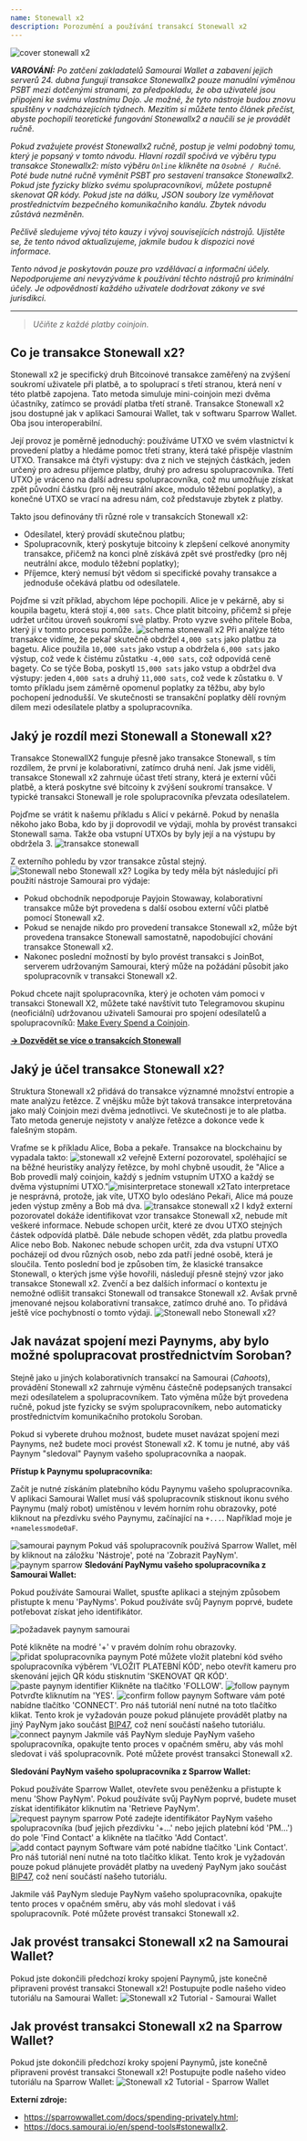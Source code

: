 ```yaml
---
name: Stonewall x2
description: Porozumění a používání transakcí Stonewall x2
---
```

![cover stonewall x2](assets/cover.webp)

***VAROVÁNÍ:** Po zatčení zakladatelů Samourai Wallet a zabavení jejich serverů 24. dubna fungují transakce Stonewallx2 pouze manuální výměnou PSBT mezi dotčenými stranami, za předpokladu, že oba uživatelé jsou připojeni ke svému vlastnímu Dojo. Je možné, že tyto nástroje budou znovu spuštěny v nadcházejících týdnech. Mezitím si můžete tento článek přečíst, abyste pochopili teoretické fungování Stonewallx2 a naučili se je provádět ručně.*

_Pokud zvažujete provést Stonewallx2 ručně, postup je velmi podobný tomu, který je popsaný v tomto návodu. Hlavní rozdíl spočívá ve výběru typu transakce Stonewallx2: místo výběru `Online` klikněte na `Osobně / Ručně`. Poté bude nutné ručně vyměnit PSBT pro sestavení transakce Stonewallx2. Pokud jste fyzicky blízko svému spolupracovníkovi, můžete postupně skenovat QR kódy. Pokud jste na dálku, JSON soubory lze vyměňovat prostřednictvím bezpečného komunikačního kanálu. Zbytek návodu zůstává nezměněn._

_Pečlivě sledujeme vývoj této kauzy i vývoj souvisejících nástrojů. Ujistěte se, že tento návod aktualizujeme, jakmile budou k dispozici nové informace._

_Tento návod je poskytován pouze pro vzdělávací a informační účely. Nepodporujeme ani nevyzýváme k používání těchto nástrojů pro kriminální účely. Je odpovědností každého uživatele dodržovat zákony ve své jurisdikci._

---

> *Učiňte z každé platby coinjoin.*

## Co je transakce Stonewall x2?

Stonewall x2 je specifický druh Bitcoinové transakce zaměřený na zvýšení soukromí uživatele při platbě, a to spoluprací s třetí stranou, která není v této platbě zapojena. Tato metoda simuluje mini-coinjoin mezi dvěma účastníky, zatímco se provádí platba třetí straně. Transakce Stonewall x2 jsou dostupné jak v aplikaci Samourai Wallet, tak v softwaru Sparrow Wallet. Oba jsou interoperabilní.

Její provoz je poměrně jednoduchý: používáme UTXO ve svém vlastnictví k provedení platby a hledáme pomoc třetí strany, která také přispěje vlastním UTXO. Transakce má čtyři výstupy: dva z nich ve stejných částkách, jeden určený pro adresu příjemce platby, druhý pro adresu spolupracovníka. Třetí UTXO je vráceno na další adresu spolupracovníka, což mu umožňuje získat zpět původní částku (pro něj neutrální akce, modulo těžební poplatky), a konečné UTXO se vrací na adresu nám, což představuje zbytek z platby.

Takto jsou definovány tři různé role v transakcích Stonewall x2:
- Odesílatel, který provádí skutečnou platbu;
- Spolupracovník, který poskytuje bitcoiny k zlepšení celkové anonymity transakce, přičemž na konci plně získává zpět své prostředky (pro něj neutrální akce, modulo těžební poplatky);
- Příjemce, který nemusí být vědom si specifické povahy transakce a jednoduše očekává platbu od odesílatele.

Pojďme si vzít příklad, abychom lépe pochopili. Alice je v pekárně, aby si koupila bagetu, která stojí `4,000 sats`. Chce platit bitcoiny, přičemž si přeje udržet určitou úroveň soukromí své platby. Proto vyzve svého přítele Boba, který jí v tomto procesu pomůže.
![schema stonewall x2](assets/en/1.webp)
Při analýze této transakce vidíme, že pekař skutečně obdržel `4,000 sats` jako platbu za bagetu. Alice použila `10,000 sats` jako vstup a obdržela `6,000 sats` jako výstup, což vede k čistému zůstatku `-4,000 sats`, což odpovídá ceně bagety. Co se týče Boba, poskytl `15,000 sats` jako vstup a obdržel dva výstupy: jeden `4,000 sats` a druhý `11,000 sats`, což vede k zůstatku `0`. V tomto příkladu jsem záměrně opomenul poplatky za těžbu, aby bylo pochopení jednodušší. Ve skutečnosti se transakční poplatky dělí rovným dílem mezi odesílatele platby a spolupracovníka.

## Jaký je rozdíl mezi Stonewall a Stonewall x2?

Transakce StonewallX2 funguje přesně jako transakce Stonewall, s tím rozdílem, že první je kolaborativní, zatímco druhá není. Jak jsme viděli, transakce Stonewall x2 zahrnuje účast třetí strany, která je externí vůči platbě, a která poskytne své bitcoiny k zvýšení soukromí transakce. V typické transakci Stonewall je role spolupracovníka převzata odesílatelem.

Pojďme se vrátit k našemu příkladu s Alicí v pekárně. Pokud by nenašla někoho jako Boba, kdo by ji doprovodil ve výdaji, mohla by provést transakci Stonewall sama. Takže oba vstupní UTXOs by byly její a na výstupu by obdržela 3.
![transakce stonewall](assets/en/2.webp)

Z externího pohledu by vzor transakce zůstal stejný.
![Stonewall nebo Stonewall x2?](assets/en/5.webp)
Logika by tedy měla být následující při použití nástroje Samourai pro výdaje:
- Pokud obchodník nepodporuje Payjoin Stowaway, kolaborativní transakce může být provedena s další osobou externí vůči platbě pomocí Stonewall x2.
- Pokud se nenajde nikdo pro provedení transakce Stonewall x2, může být provedena transakce Stonewall samostatně, napodobující chování transakce Stonewall x2.
- Nakonec poslední možností by bylo provést transakci s JoinBot, serverem udržovaným Samourai, který může na požádání působit jako spolupracovník v transakci Stonewall x2.

Pokud chcete najít spolupracovníka, který je ochoten vám pomoci v transakci Stonewall X2, můžete také navštívit tuto Telegramovou skupinu (neoficiální) udržovanou uživateli Samourai pro spojení odesílatelů a spolupracovníků: [Make Every Spend a Coinjoin](https://t.me/EverySpendACoinjoin).

[**-> Dozvědět se více o transakcích Stonewall**](https://planb.network/tutorials/privacy/stonewall)

## Jaký je účel transakce Stonewall x2?

Struktura Stonewall x2 přidává do transakce významné množství entropie a mate analýzu řetězce. Z vnějšku může být taková transakce interpretována jako malý Coinjoin mezi dvěma jednotlivci. Ve skutečnosti je to ale platba. Tato metoda generuje nejistoty v analýze řetězce a dokonce vede k falešným stopám.

Vraťme se k příkladu Alice, Boba a pekaře. Transakce na blockchainu by vypadala takto:
![stonewall x2 veřejně](assets/en/3.webp)
Externí pozorovatel, spoléhající se na běžné heuristiky analýzy řetězce, by mohl chybně usoudit, že "Alice a Bob provedli malý coinjoin, každý s jedním vstupním UTXO a každý se dvěma výstupními UTXO."![misinterpretace stonewall x2](assets/en/4.webp)Tato interpretace je nesprávná, protože, jak víte, UTXO bylo odesláno Pekaři, Alice má pouze jeden výstup změny a Bob má dva.
![transakce stonewall x2](assets/en/1.webp)
I když externí pozorovatel dokáže identifikovat vzor transakce Stonewall x2, nebude mít veškeré informace. Nebude schopen určit, které ze dvou UTXO stejných částek odpovídá platbě. Dále nebude schopen vědět, zda platbu provedla Alice nebo Bob. Nakonec nebude schopen určit, zda dva vstupní UTXO pocházejí od dvou různých osob, nebo zda patří jedné osobě, která je sloučila. Tento poslední bod je způsoben tím, že klasické transakce Stonewall, o kterých jsme výše hovořili, následují přesně stejný vzor jako transakce Stonewall x2. Zvenčí a bez dalších informací o kontextu je nemožné odlišit transakci Stonewall od transakce Stonewall x2. Avšak prvně jmenované nejsou kolaborativní transakce, zatímco druhé ano. To přidává ještě více pochybností o tomto výdaji.
![Stonewall nebo Stonewall x2?](assets/en/5.webp)

## Jak navázat spojení mezi Paynyms, aby bylo možné spolupracovat prostřednictvím Soroban?

Stejně jako u jiných kolaborativních transakcí na Samourai (*Cahoots*), provádění Stonewall x2 zahrnuje výměnu částečně podepsaných transakcí mezi odesílatelem a spolupracovníkem. Tato výměna může být provedena ručně, pokud jste fyzicky se svým spolupracovníkem, nebo automaticky prostřednictvím komunikačního protokolu Soroban.

Pokud si vyberete druhou možnost, budete muset navázat spojení mezi Paynyms, než budete moci provést Stonewall x2. K tomu je nutné, aby váš Paynym "sledoval" Paynym vašeho spolupracovníka a naopak.

**Přístup k Paynymu spolupracovníka:**

Začít je nutné získáním platebního kódu Paynymu vašeho spolupracovníka. V aplikaci Samourai Wallet musí váš spolupracovník stisknout ikonu svého Paynymu (malý robot) umístěnou v levém horním rohu obrazovky, poté kliknout na přezdívku svého Paynymu, začínající na `+...`. Například moje je `+namelessmode0aF`.

![samourai paynym](assets/notext/6.webp)
Pokud váš spolupracovník používá Sparrow Wallet, měl by kliknout na záložku 'Nástroje', poté na 'Zobrazit PayNym'.![paynym sparrow](assets/notext/7.webp)
**Sledování PayNymu vašeho spolupracovníka z Samourai Wallet:**

Pokud používáte Samourai Wallet, spusťte aplikaci a stejným způsobem přistupte k menu 'PayNyms'. Pokud používáte svůj Paynym poprvé, budete potřebovat získat jeho identifikátor.

![požadavek paynym samourai](assets/notext/8.webp)

Poté klikněte na modré '+' v pravém dolním rohu obrazovky.
![přidat spolupracovníka paynym](assets/notext/9.webp)
Poté můžete vložit platební kód svého spolupracovníka výběrem 'VLOŽIT PLATEBNÍ KÓD', nebo otevřít kameru pro skenování jejich QR kódu stisknutím 'SKENOVAT QR KÓD'.
![paste paynym identifier](assets/notext/10.webp)
Klikněte na tlačítko 'FOLLOW'.
![follow paynym](assets/notext/11.webp)
Potvrďte kliknutím na 'YES'.
![confirm follow paynym](assets/notext/12.webp)
Software vám poté nabídne tlačítko 'CONNECT'. Pro náš tutoriál není nutné na toto tlačítko klikat. Tento krok je vyžadován pouze pokud plánujete provádět platby na jiný PayNym jako součást [BIP47](https://planb.network/tutorials/privacy/paynym-bip47), což není součástí našeho tutoriálu.
![connect paynym](assets/notext/13.webp)
Jakmile váš PayNym sleduje PayNym vašeho spolupracovníka, opakujte tento proces v opačném směru, aby vás mohl sledovat i váš spolupracovník. Poté můžete provést transakci Stonewall x2.

**Sledování PayNym vašeho spolupracovníka z Sparrow Wallet:**

Pokud používáte Sparrow Wallet, otevřete svou peněženku a přistupte k menu 'Show PayNym'. Pokud používáte svůj PayNym poprvé, budete muset získat identifikátor kliknutím na 'Retrieve PayNym'.
![request paynym sparrow](assets/notext/14.webp)
Poté zadejte identifikátor PayNym vašeho spolupracovníka (buď jejich přezdívku '+...' nebo jejich platební kód 'PM...') do pole 'Find Contact' a klikněte na tlačítko 'Add Contact'.
![add contact paynym](assets/notext/15.webp)
Software vám poté nabídne tlačítko 'Link Contact'. Pro náš tutoriál není nutné na toto tlačítko klikat. Tento krok je vyžadován pouze pokud plánujete provádět platby na uvedený PayNym jako součást [BIP47](https://planb.network/tutorials/privacy/paynym-bip47), což není součástí našeho tutoriálu.

Jakmile váš PayNym sleduje PayNym vašeho spolupracovníka, opakujte tento proces v opačném směru, aby vás mohl sledovat i váš spolupracovník. Poté můžete provést transakci Stonewall x2.
## Jak provést transakci Stonewall x2 na Samourai Wallet?

Pokud jste dokončili předchozí kroky spojení Paynymů, jste konečně připraveni provést transakci Stonewall x2! Postupujte podle našeho video tutoriálu na Samourai Wallet:
![Stonewall x2 Tutorial - Samourai Wallet](https://youtu.be/89oYE1Hw3Fk?si=QTqUZ6IypiR6PPMr)

## Jak provést transakci Stonewall x2 na Sparrow Wallet?

Pokud jste dokončili předchozí kroky spojení Paynymů, jste konečně připraveni provést transakci Stonewall x2! Postupujte podle našeho video tutoriálu na Sparrow Wallet:
![Stonewall x2 Tutorial - Sparrow Wallet](https://youtu.be/mO3Xpp34Hhk?si=bfYiTl0Gxjs9sNQq)

**Externí zdroje:**
- https://sparrowwallet.com/docs/spending-privately.html;
- https://docs.samourai.io/en/spend-tools#stonewallx2.